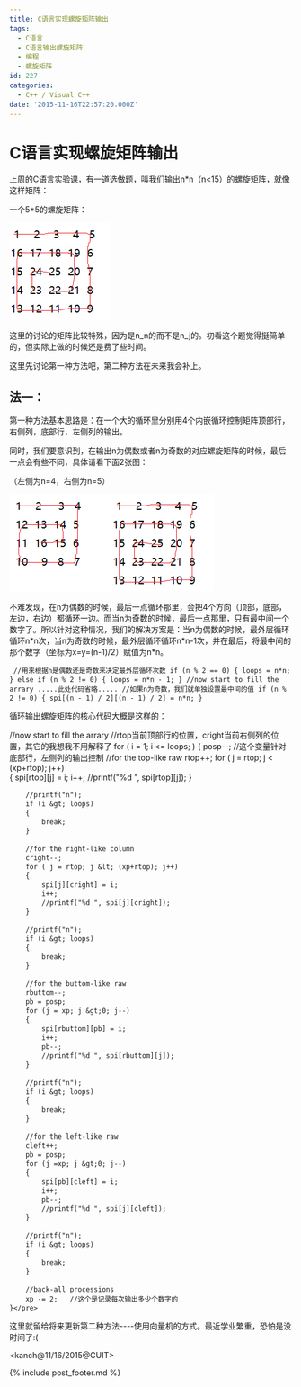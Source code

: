 ```yaml
---
title: C语言实现螺旋矩阵输出
tags:
  - C语言
  - C语言输出螺旋矩阵
  - 编程
  - 螺旋矩阵
id: 227
categories:
  - C++ / Visual C++
date: '2015-11-16T22:57:20.000Z'
---
```


# C语言实现螺旋矩阵输出

上周的C语言实验课，有一道选做题，叫我们输出n\*n（n&lt;15）的螺旋矩阵，就像这样矩阵：

一个5\*5的螺旋矩阵：

[![sm\_print\_1](https://raw.githubusercontent.com/ankanch/blog/master/images/wp-content/uploads/2015/11/sm_print_1.png)](https://raw.githubusercontent.com/ankanch/blog/master/images/wp-content/uploads/2015/11/sm_print_1.png)

这里的讨论的矩阵比较特殊，因为是n_n的而不是n_j的。初看这个题觉得挺简单的，但实际上做的时候还是费了些时间。

这里先讨论第一种方法吧，第二种方法在未来我会补上。

## 法一：

第一种方法基本思路是：在一个大的循环里分别用4个内嵌循环控制矩阵顶部行，右侧列，底部行，左侧列的输出。

同时，我们要意识到，在输出n为偶数或者n为奇数的对应螺旋矩阵的时候，最后一点会有些不同，具体请看下面2张图：

（左侧为n=4，右侧为n=5）

[![sm\_print\_2](https://raw.githubusercontent.com/ankanch/blog/master/images/wp-content/uploads/2015/11/sm_print_2.png)](https://raw.githubusercontent.com/ankanch/blog/master/images/wp-content/uploads/2015/11/sm_print_2.png)[![sm\_print\_1](https://raw.githubusercontent.com/ankanch/blog/master/images/wp-content/uploads/2015/11/sm_print_1.png)](https://raw.githubusercontent.com/ankanch/blog/master/images/wp-content/uploads/2015/11/sm_print_1.png)

不难发现，在n为偶数的时候，最后一点循环那里，会把4个方向（顶部，底部，左边，右边）都循环一边。而当n为奇数的时候，最后一点那里，只有最中间一个数字了。所以针对这种情况，我们的解决方案是：当n为偶数的时候，最外层循环循环n\*n次，当n为奇数的时候，最外层循环循环n\*n-1次，并在最后，将最中间的那个数字（坐标为x=y=\(n-1\)/2）赋值为n\*n。

```
 //用来根据n是偶数还是奇数来决定最外层循环次数 if (n % 2 == 0) { loops = n*n; } else if (n % 2 != 0) { loops = n*n - 1; } //now start to fill the arrary .....此处代码省略..... //如果n为奇数，我们就单独设置最中间的值 if (n % 2 != 0) { spi[(n - 1) / 2][(n - 1) / 2] = n*n; }
```

循环输出螺旋矩阵的核心代码大概是这样的：

 //now start to fill the arrary //rtop当前顶部行的位置，cright当前右侧列的位置，其它的我想我不用解释了 for \( i = 1; i &lt;= loops; \) { posp--; //这个变量针对底部行，左侧列的输出控制 //for the top-like raw rtop++; for \( j = rtop; j &lt; \(xp+rtop\); j++\)  
{ spi\[rtop\]\[j\] = i; i++; //printf\("%d ", spi\[rtop\]\[j\]\); }

```text
    //printf("n");
    if (i &gt; loops)
    {
        break;
    }

    //for the right-like column
    cright--;
    for ( j = rtop; j &lt; (xp+rtop); j++)   
    {
        spi[j][cright] = i;
        i++;
        //printf("%d ", spi[j][cright]);
    }

    //printf("n");
    if (i &gt; loops)
    {
        break;
    }

    //for the buttom-like raw
    rbuttom--;
    pb = posp;
    for (j = xp; j &gt;0; j--)
    {
        spi[rbuttom][pb] = i;
        i++;
        pb--;
        //printf("%d ", spi[rbuttom][j]);
    }

    //printf("n");
    if (i &gt; loops)
    {
        break;
    }

    //for the left-like raw
    cleft++;
    pb = posp;
    for (j =xp; j &gt;0; j--)
    {
        spi[pb][cleft] = i;
        i++;
        pb--;
        //printf("%d ", spi[j][cleft]);
    }

    //printf("n");
    if (i &gt; loops)
    {
        break;
    }

    //back-all processions
    xp -= 2;   //这个是记录每次输出多少个数字的
}</pre>
```

这里就留给将来更新第二种方法----使用向量机的方式。最近学业繁重，恐怕是没时间了:\(

&lt;kanch@11/16/2015@CUIT&gt;



{% include post_footer.md %}